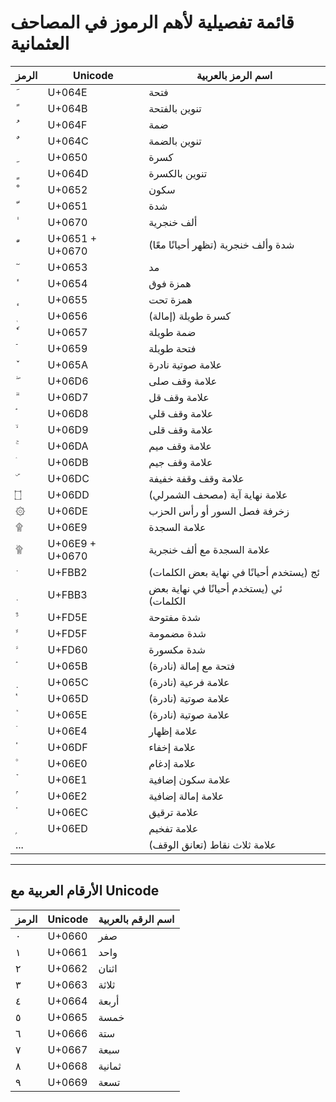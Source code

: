 # قائمة تفصيلية لأهم الرموز في المصاحف العثمانية

| الرمز | Unicode | اسم الرمز بالعربية |
|-------|---------|--------------------|
| َ     | U+064E  | فتحة               |
| ً     | U+064B  | تنوين بالفتحة      |
| ُ     | U+064F  | ضمة                |
| ٌ     | U+064C  | تنوين بالضمة       |
| ِ     | U+0650  | كسرة               |
| ٍ     | U+064D  | تنوين بالكسرة      |
| ْ     | U+0652  | سكون               |
| ّ     | U+0651  | شدة                |
| ٰ     | U+0670  | ألف خنجرية         |
| ّٰ    | U+0651 + U+0670 | شدة وألف خنجرية (تظهر أحيانًا معًا) |
| ٓ     | U+0653  | مد                 |
| ٔ     | U+0654  | همزة فوق           |
| ٕ     | U+0655  | همزة تحت           |
| ٖ     | U+0656  | كسرة طويلة (إمالة) |
| ٗ     | U+0657  | ضمة طويلة          |
| ٙ     | U+0659  | فتحة طويلة         |
| ٚ     | U+065A  | علامة صوتية نادرة  |
| ۖ     | U+06D6  | علامة وقف صلى      |
| ۗ     | U+06D7  | علامة وقف قل       |
| ۘ     | U+06D8  | علامة وقف قلي      |
| ۙ     | U+06D9  | علامة وقف قلى      |
| ۚ     | U+06DA  | علامة وقف ميم      |
| ۛ     | U+06DB  | علامة وقف جيم      |
| ۜ     | U+06DC  | علامة وقف وقفة خفيفة |
| ۝     | U+06DD  | علامة نهاية آية (مصحف الشمرلي) |
| ۞     | U+06DE  | زخرفة فصل السور أو رأس الحزب |
| ۩     | U+06E9  | علامة السجدة        |
| ۩ٰ    | U+06E9 + U+0670 | علامة السجدة مع ألف خنجرية |
| ﮲     | U+FBB2  | ئج (يستخدم أحيانًا في نهاية بعض الكلمات) |
| ﮳     | U+FBB3  | ئي (يستخدم أحيانًا في نهاية بعض الكلمات) |
| ﱞ     | U+FD5E  | شدة مفتوحة         |
| ﱟ     | U+FD5F  | شدة مضمومة         |
| ﱠ     | U+FD60  | شدة مكسورة         |
| ٛ     | U+065B  | فتحة مع إمالة (نادرة) |
| ٜ     | U+065C  | علامة فرعية (نادرة) |
| ٝ     | U+065D  | علامة صوتية (نادرة) |
| ٞ     | U+065E  | علامة صوتية (نادرة) |
| ۤ     | U+06E4  | علامة إظهار        |
| ۟     | U+06DF  | علامة إخفاء        |
| ۠     | U+06E0  | علامة إدغام        |
| ۡ     | U+06E1  | علامة سكون إضافية  |
| ۢ     | U+06E2  | علامة إمالة إضافية |
| ۬     | U+06EC  | علامة ترقيق        |
| ۭ     | U+06ED  | علامة تفخيم        |
| ...   |         | علامة ثلاث نقاط (تعانق الوقف) |

---

## الأرقام العربية مع Unicode

| الرمز | Unicode | اسم الرقم بالعربية |
|-------|---------|--------------------|
| ٠     | U+0660  | صفر                |
| ١     | U+0661  | واحد               |
| ٢     | U+0662  | اثنان              |
| ٣     | U+0663  | ثلاثة              |
| ٤     | U+0664  | أربعة              |
| ٥     | U+0665  | خمسة               |
| ٦     | U+0666  | ستة                |
| ٧     | U+0667  | سبعة               |
| ٨     | U+0668  | ثمانية             |
| ٩     | U+0669  | تسعة               |


